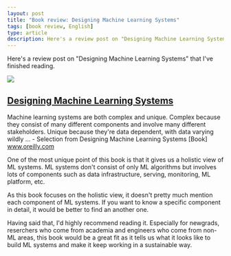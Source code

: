 ```yaml
---
layout: post
title: "Book review: Designing Machine Learning Systems"
tags: [book review, English]
type: article
description: Here's a review post on "Designing Machine Learning Systems" that I've finished reading recently.
---
```


Here's a review post on "Designing Machine Learning Systems" that I've finished reading.

<!-- more -->

<div class="jekyll-linkpreview-wrapper">
  <div class="jekyll-linkpreview-wrapper-inner">
    <div class="jekyll-linkpreview-content">
      <div class="jekyll-linkpreview-image">
      <a href="https://www.oreilly.com/library/view/designing-machine-learning/9781098107956/" target="_blank">
          <img src="https://www.oreilly.com/library/cover/9781098107956/" />
      </a>
      </div>
      <div class="jekyll-linkpreview-body">
        <h2 class="jekyll-linkpreview-title">
          <a href="https://www.oreilly.com/library/view/designing-machine-learning/9781098107956/" target="_blank">Designing Machine Learning Systems</a>
        </h2>
        <div class="jekyll-linkpreview-description">Machine learning systems are both complex and unique. Complex because they consist of many different components and involve many different stakeholders. Unique because they're data dependent, with data varying wildly …  - Selection from Designing Machine Learning Systems [Book]</div>
      </div>
    </div>
    <div class="jekyll-linkpreview-footer">
      <a href="//www.oreilly.com" target="_blank">www.oreilly.com</a>
    </div>
  </div>
</div>

One of the most unique point of this book is that it gives us a holistic view of ML systems. 
ML systems don't consist of only ML algorithms but involves lots of components such as data infrastructure, serving, monitoring, ML platform, etc.

As this book focuses on the holistic view, it doesn't pretty much mention each component of ML systems.
If you want to know a specific component in detail, it would be better to find an another one.

Having said that, I'd highly recommend reading it.
Especially for newgrads, reserchers who come from academia and engineers who come from non-ML areas,
this book would be a great fit as it tells us what it looks like to build ML systems and make it keep working in a sustainable way.
